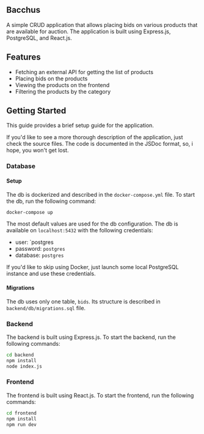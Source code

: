 ## Bacchus

A simple CRUD application that allows placing bids on various products that are available for auction. The application is built using Express.js, PostgreSQL, and React.js.

## Features

- Fetching an external API for getting the list of products
- Placing bids on the products
- Viewing the products on the frontend
- Filtering the products by the category

## Getting Started

This guide provides a brief setup guide for the application.

If you'd like to see a more thorough description of the application, just check the source files.
The code is documented in the JSDoc format, so, i hope, you won't get lost.

### Database

#### Setup

The db is dockerized and described in the `docker-compose.yml` file. To start the db, run the following command:

```bash
docker-compose up
```

The most default values are used for the db configuration. The db is available on `localhost:5432` with the following credentials:

- user: `postgres
- password: `postgres`
- database: `postgres`

If you'd like to skip using Docker, just launch some local PostgreSQL instance and use these credentials.

#### Migrations

The db uses only one table, `bids`. Its structure is described in `backend/db/migrations.sql` file.

### Backend

The backend is built using Express.js. To start the backend, run the following commands:

```bash
cd backend
npm install
node index.js
```

### Frontend

The frontend is built using React.js. To start the frontend, run the following commands:

```bash
cd frontend
npm install
npm run dev
```
